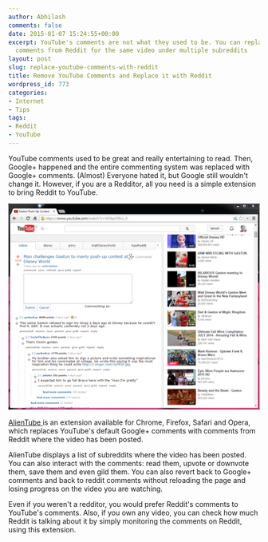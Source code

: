 ```yaml
---
author: Abhilash
comments: false
date: 2015-01-07 15:24:55+00:00
excerpt: YouTube's comments are not what they used to be. You can replace them with
  comments from Reddit for the same video under multiple subreddits
layout: post
slug: replace-youtube-comments-with-reddit
title: Remove YouTube Comments and Replace it with Reddit
wordpress_id: 773
categories:
- Internet
- Tips
tags:
- Reddit
- YouTube
---
```


YouTube comments used to be great and really entertaining to read. Then, Google+ happened and the entire commenting system was replaced with Google+ comments. (Almost) Everyone hated it, but Google still wouldn't change it. However, if you are a Redditor, all you need is a simple extension to bring Reddit to YouTube.

![reddit-youtube](images/reddit-youtube.png)



[AlienTube ](http://alientube.co/)is an extension available for Chrome, Firefox, Safari and Opera, which replaces YouTube's default Google+ comments with comments from Reddit where the video has been posted.

AlienTube displays a list of subreddits where the video has been posted. You can also interact with the comments: read them, upvote or downvote them, save them and even gild them. You can also revert back to Google+ comments and back to reddit comments without reloading the page and losing progress on the video you are watching.

Even if you weren't a redditor, you would prefer Reddit's comments to YouTube's comments. Also, if you own any video, you can check how much Reddit is talking about it by simply monitoring the comments on Reddit, using this extension.
